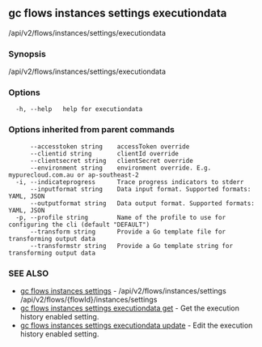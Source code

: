 ## gc flows instances settings executiondata

/api/v2/flows/instances/settings/executiondata

### Synopsis

/api/v2/flows/instances/settings/executiondata

### Options

```
  -h, --help   help for executiondata
```

### Options inherited from parent commands

```
      --accesstoken string    accessToken override
      --clientid string       clientId override
      --clientsecret string   clientSecret override
      --environment string    environment override. E.g. mypurecloud.com.au or ap-southeast-2
  -i, --indicateprogress      Trace progress indicators to stderr
      --inputformat string    Data input format. Supported formats: YAML, JSON
      --outputformat string   Data output format. Supported formats: YAML, JSON
  -p, --profile string        Name of the profile to use for configuring the cli (default "DEFAULT")
      --transform string      Provide a Go template file for transforming output data
      --transformstr string   Provide a Go template string for transforming output data
```

### SEE ALSO

* [gc flows instances settings](gc_flows_instances_settings.html)	 - /api/v2/flows/instances/settings /api/v2/flows/{flowId}/instances/settings
* [gc flows instances settings executiondata get](gc_flows_instances_settings_executiondata_get.html)	 - Get the execution history enabled setting.
* [gc flows instances settings executiondata update](gc_flows_instances_settings_executiondata_update.html)	 - Edit the execution history enabled setting.


